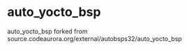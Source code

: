 # auto_yocto_bsp
auto_yocto_bsp forked from source.codeaurora.org/external/autobsps32/auto_yocto_bsp
